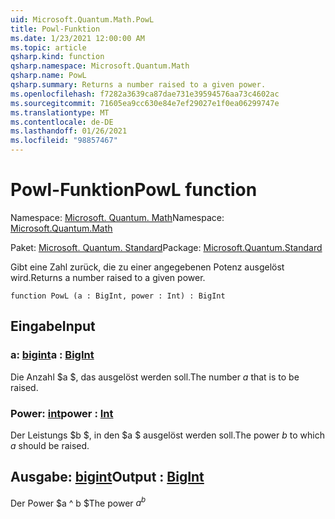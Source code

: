 ```yaml
---
uid: Microsoft.Quantum.Math.PowL
title: Powl-Funktion
ms.date: 1/23/2021 12:00:00 AM
ms.topic: article
qsharp.kind: function
qsharp.namespace: Microsoft.Quantum.Math
qsharp.name: PowL
qsharp.summary: Returns a number raised to a given power.
ms.openlocfilehash: f7282a3639ca87dae731e39594576aa73c4602ac
ms.sourcegitcommit: 71605ea9cc630e84e7ef29027e1f0ea06299747e
ms.translationtype: MT
ms.contentlocale: de-DE
ms.lasthandoff: 01/26/2021
ms.locfileid: "98857467"
---
```

# <a name="powl-function"></a><span data-ttu-id="c1dc7-102">Powl-Funktion</span><span class="sxs-lookup"><span data-stu-id="c1dc7-102">PowL function</span></span>

<span data-ttu-id="c1dc7-103">Namespace: [Microsoft. Quantum. Math](xref:Microsoft.Quantum.Math)</span><span class="sxs-lookup"><span data-stu-id="c1dc7-103">Namespace: [Microsoft.Quantum.Math](xref:Microsoft.Quantum.Math)</span></span>

<span data-ttu-id="c1dc7-104">Paket: [Microsoft. Quantum. Standard](https://nuget.org/packages/Microsoft.Quantum.Standard)</span><span class="sxs-lookup"><span data-stu-id="c1dc7-104">Package: [Microsoft.Quantum.Standard](https://nuget.org/packages/Microsoft.Quantum.Standard)</span></span>


<span data-ttu-id="c1dc7-105">Gibt eine Zahl zurück, die zu einer angegebenen Potenz ausgelöst wird.</span><span class="sxs-lookup"><span data-stu-id="c1dc7-105">Returns a number raised to a given power.</span></span>

```qsharp
function PowL (a : BigInt, power : Int) : BigInt
```


## <a name="input"></a><span data-ttu-id="c1dc7-106">Eingabe</span><span class="sxs-lookup"><span data-stu-id="c1dc7-106">Input</span></span>

### <a name="a--bigint"></a><span data-ttu-id="c1dc7-107">a: [bigint](xref:microsoft.quantum.lang-ref.bigint)</span><span class="sxs-lookup"><span data-stu-id="c1dc7-107">a : [BigInt](xref:microsoft.quantum.lang-ref.bigint)</span></span>

<span data-ttu-id="c1dc7-108">Die Anzahl $a $, das ausgelöst werden soll.</span><span class="sxs-lookup"><span data-stu-id="c1dc7-108">The number $a$ that is to be raised.</span></span>


### <a name="power--int"></a><span data-ttu-id="c1dc7-109">Power: [int](xref:microsoft.quantum.lang-ref.int)</span><span class="sxs-lookup"><span data-stu-id="c1dc7-109">power : [Int](xref:microsoft.quantum.lang-ref.int)</span></span>

<span data-ttu-id="c1dc7-110">Der Leistungs $b $, in den $a $ ausgelöst werden soll.</span><span class="sxs-lookup"><span data-stu-id="c1dc7-110">The power $b$ to which $a$ should be raised.</span></span>



## <a name="output--bigint"></a><span data-ttu-id="c1dc7-111">Ausgabe: [bigint](xref:microsoft.quantum.lang-ref.bigint)</span><span class="sxs-lookup"><span data-stu-id="c1dc7-111">Output : [BigInt](xref:microsoft.quantum.lang-ref.bigint)</span></span>

<span data-ttu-id="c1dc7-112">Der Power $a ^ b $</span><span class="sxs-lookup"><span data-stu-id="c1dc7-112">The power $a^b$</span></span>